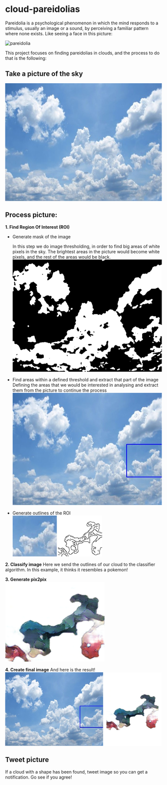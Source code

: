 # cloud-pareidolias

Pareidolia is a psychological phenomenon in which the mind responds to a stimulus, usually an image or a sound, by perceiving a familiar pattern where none exists. Like seeing a face in this picture:

![pareidolia](https://www.artnews.com/wp-content/uploads/2017/08/4689253598_ccaa7fe938_b.jpg)

This project focuses on finding pareidolias in clouds, and the process to do that is the following:
## Take a picture of the sky
![ img](https://raw.githubusercontent.com/msotomorras/cloud-pareidolias/master/05-Debug/img_0.jpg)
## Process picture:
**1. Find Region Of Interest (ROI)**
* Generate mask of the image

    In this step we do image thresholding, in order to find big areas of white pixels in the sky. The brightest areas in the picture would become white pixels, and the rest of the areas would be black. 
    ![mask img](https://raw.githubusercontent.com/msotomorras/cloud-pareidolias/master/05-Debug/img_0_mask.jpg)

* Find areas within a defined threshold and extract that part of the image<br/>
Defining the areas that we would be interested in analysing and extract them from the picture to continue the process<br/>
![bounding box](https://raw.githubusercontent.com/msotomorras/cloud-pareidolias/master/04-Results/results/img_0.jpg)

* Generate outlines of the ROI <br/>
![bounding box](https://raw.githubusercontent.com/msotomorras/cloud-pareidolias/master/02-Classify/img_0.jpg)
![outlines](https://raw.githubusercontent.com/msotomorras/cloud-pareidolias/master/02-Classify/outlines/img_0.jpg)

**2. Classify image**
Here we send the outlines of our cloud to the classifier algorithm. In this example, it thinks it resembles a pokemon!

**3. Generate pix2pix<br/>**
![pix2pix](https://raw.githubusercontent.com/msotomorras/cloud-pareidolias/master/04-Results/images/img_0.png)

**4. Create final image**
And here is the result!<br/>
![final image](https://raw.githubusercontent.com/msotomorras/cloud-pareidolias/master/04-Results/final/final_img_0.jpg)


## Tweet picture
If a cloud with a shape has been found, tweet image so you can get a notification. Go see if you agree!
    
